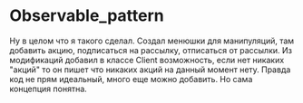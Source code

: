 # Observable_pattern

Ну в целом что я такого сделал. Создал менюшки для манипуляций, там добавить акцию, подписаться на рассылку, отписаться от рассылки. Из модификаций добавил в классе Client возможность, если нет никаких "акций" то он пишет что никаких акций на данный момент нету. Правда код не прям идеальный, много еще можно добавить. Но сама концепция понятна.
